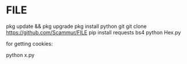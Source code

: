 # FILE
pkg update && pkg upgrade
pkg install python git
git clone https://github.com/Scammur/FILE
pip install requests bs4
python Hex.py

for getting cookies:

python x.py
